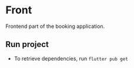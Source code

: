 # Front

Frontend part of the booking application.

## Run project
- To retrieve dependencies, run `flutter pub get`
